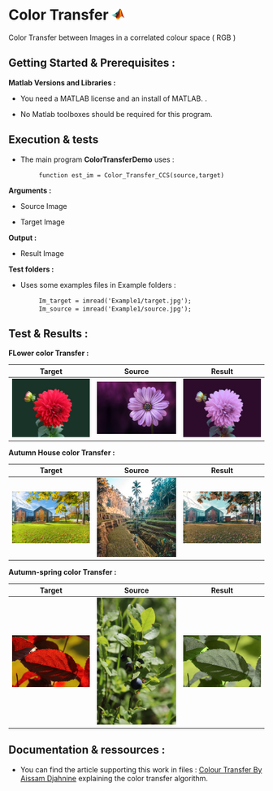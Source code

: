 # Color Transfer <img src="https://github.com/AissamDjahnine/Search-Algorithms-in-AI/blob/master/files./Matlab_Logo.png" width="25">

Color Transfer between Images in a correlated colour space ( RGB )

## Getting Started & Prerequisites :

**Matlab Versions and Libraries :** 

* You need a MATLAB license and an install of MATLAB. .

* No Matlab toolboxes should be required for this program. 
           
## Execution & tests

* The main program **ColorTransferDemo** uses :

           function est_im = Color_Transfer_CCS(source,target)

**Arguments :**

- Source Image

- Target Image

**Output :**

- Result Image

**Test folders :**

* Uses some examples files in Example folders : 

           Im_target = imread('Example1/target.jpg');
           Im_source = imread('Example1/source.jpg');
                      
## Test & Results :

**FLower color Transfer :**

Target         |  Source          |      Result        
:-------------:|:----------------:|:-------------------:
<img src="https://github.com/AissamDjahnine/ColorTransfer/blob/master/files./target.jpg" width="250"> |  <img src="https://github.com/AissamDjahnine/ColorTransfer/blob/master/files./source.jpg" width="250"> | <img src="https://github.com/AissamDjahnine/ColorTransfer/blob/master/files./result.jpg" width="250">

**Autumn House color Transfer :**

Target         |  Source          |      Result        
:-------------:|:----------------:|:-------------------:
<img src="https://github.com/AissamDjahnine/ColorTransfer/blob/master/files./target_1.jpg" width="250"> |  <img src="https://github.com/AissamDjahnine/ColorTransfer/blob/master/files./source_1.jpg" width="250"> | <img src="https://github.com/AissamDjahnine/ColorTransfer/blob/master/files./result_1.jpg" width="250">

**Autumn-spring color Transfer :**

Target         |  Source          |      Result        
:-------------:|:----------------:|:-------------------:
<img src="https://github.com/AissamDjahnine/ColorTransfer/blob/master/files./target_2.jpg" width="250"> |  <img src="https://github.com/AissamDjahnine/ColorTransfer/blob/master/files./source_2.jpg" width="250" height="250"> | <img src="https://github.com/AissamDjahnine/ColorTransfer/blob/master/files./result_2.jpg" width="250">


## Documentation & ressources : 

- You can find the article supporting this work in files : [Colour Transfer By Aissam Djahnine](https://github.com/AissamDjahnine/ColorTransfer/blob/master/Djahnine_Aissam_Color_Transfer_in_Correlated_color_space.pdf) explaining the color transfer algorithm.
